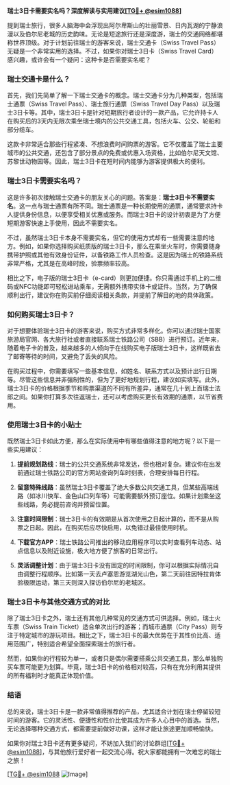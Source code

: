 **瑞士3日卡需要实名吗？深度解读与实用建议[[TG💪+ @esim1088](https://t.me/s/esim1088)]**

提到瑞士旅行，很多人脑海中会浮现出阿尔卑斯山的壮丽雪景、日内瓦湖的宁静浪漫以及伯尔尼老城的历史韵味。无论是短途旅行还是深度游，瑞士的交通网络都堪称世界顶级。对于计划前往瑞士的游客来说，瑞士交通卡（Swiss Travel Pass）无疑是一个非常实用的选择。不过，如果你对瑞士3日卡（Swiss Travel Card）感兴趣，或许会有一个疑问：这种卡是否需要实名呢？

### 瑞士交通卡是什么？

首先，我们先简单了解一下瑞士交通卡的概念。瑞士交通卡分为几种类型，包括瑞士通票（Swiss Travel Pass）、瑞士旅行通票（Swiss Travel Day Pass）以及瑞士3日卡等。其中，瑞士3日卡是针对短期旅行者设计的一款产品，它允许持卡人在购买后的3天内无限次乘坐瑞士境内的公共交通工具，包括火车、公交、轮船和部分缆车。

这款卡非常适合那些行程紧凑、不想浪费时间购票的游客。它不仅覆盖了瑞士主要城市的公共交通，还包含了部分景点的免费或优惠入场资格，比如伯尔尼天文馆、苏黎世动物园等。因此，瑞士3日卡在短时间内能够为游客提供极大的便利。

### 瑞士3日卡需要实名吗？

这是许多初次接触瑞士交通卡的朋友关心的问题。答案是：**瑞士3日卡不需要实名**。这一点与瑞士通票有所不同。瑞士通票是一种长期使用的通票，通常要求持卡人提供身份信息，以便享受相关优惠或服务。而瑞士3日卡的设计初衷是为了方便短期游客快速上手使用，因此不需要实名。

不过，虽然瑞士3日卡本身不需要实名，但它的使用方式却有一些需要注意的地方。例如，如果你选择购买纸质版的瑞士3日卡，那么在乘坐火车时，你需要随身携带护照或其他有效身份证件，以备铁路工作人员检查。这是因为瑞士的铁路系统非常严格，尤其是在高峰时段，验票频率较高。

相比之下，电子版的瑞士3日卡（e-card）则更加便捷。你只需通过手机上的二维码或NFC功能即可轻松进站乘车，无需额外携带实体卡或证件。当然，为了确保顺利出行，建议你在购买前仔细阅读相关条款，并提前了解目的地的具体政策。

### 如何购买瑞士3日卡？

对于想要体验瑞士3日卡的游客来说，购买方式非常多样化。你可以通过瑞士国家旅游局官网、各大旅行社或者直接联系瑞士铁路公司（SBB）进行预订。近年来，随着电子卡的普及，越来越多的人倾向于在线购买电子版瑞士3日卡，这样既省去了邮寄等待的时间，又避免了丢失的风险。

在购买过程中，你需要填写一些基本信息，如姓名、联系方式以及预计出行日期等。尽管这些信息并非强制性的，但为了更好地规划行程，建议如实填写。此外，瑞士3日卡的价格根据季节和购票渠道的不同有所差异，通常在几十到上百瑞士法郎之间。如果你打算多次往返瑞士，还可以考虑购买更长有效期的通票，以节省费用。

### 使用瑞士3日卡的小贴士

既然瑞士3日卡如此方便，那么在实际使用中有哪些值得注意的地方呢？以下是一些实用建议：

1. **提前规划路线**：瑞士的公共交通系统非常发达，但也相对复杂。建议你在出发前通过瑞士铁路公司的官方网站查询列车时刻表，合理安排每日行程。
   
2. **留意特殊线路**：虽然瑞士3日卡覆盖了绝大多数公共交通工具，但某些高端线路（如冰川快车、金色山口列车等）可能需要额外预订座位。如果计划乘坐这些线路，务必提前咨询并预留位置。

3. **注意时间限制**：瑞士3日卡的有效期是从首次使用之日起计算的，而不是从购票之日起。因此，在购买后应尽快启用，以免错过最佳使用时机。

4. **下载官方APP**：瑞士铁路公司推出的移动应用程序可以实时查看列车动态、站点信息以及附近设施，极大地方便了旅客的日常出行。

5. **灵活调整计划**：由于瑞士3日卡没有固定的时间限制，你可以根据实际情况自由调整行程顺序。比如第一天去卢塞恩游览湖光山色，第二天前往因特拉肯体验极限运动，第三天则深入探访伯尔尼的老城区。

### 瑞士3日卡与其他交通方式的对比

除了瑞士3日卡之外，瑞士还有其他几种常见的交通方式可供选择。例如，瑞士火车票（Swiss Train Ticket）适合单次出行的游客；而城市通票（City Pass）则专注于特定城市的游玩项目。相比之下，瑞士3日卡的最大优势在于其性价比高、适用范围广，特别适合希望全面探索瑞士的旅行者。

然而，如果你的行程较为单一，或者只是偶尔需要搭乘公共交通工具，那么单独购买车票可能更为划算。毕竟，瑞士3日卡的价格相对较高，只有在充分利用其提供的所有福利时才能真正体现价值。

### 结语

总的来说，瑞士3日卡是一款非常值得推荐的产品，尤其适合计划在瑞士停留较短时间的游客。它的灵活性、便捷性和性价比使其成为许多人心目中的首选。当然，无论选择哪种交通方式，都需要提前做好功课，这样才能让旅途更加顺畅愉快。

如果你对瑞士3日卡还有更多疑问，不妨加入我们的讨论群组[[TG💪+ @esim1088](https://t.me/s/esim1088)]，与其他旅行爱好者一起交流心得。祝大家都能拥有一次难忘的瑞士之旅！

[[TG💪+ @esim1088](https://t.me/s/esim1088) ![Image](https://i.postimg.cc/4NQfJmqS/Snipaste-2025-05-13-00-14-12.png)]